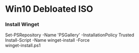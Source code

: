 # Win10 Debloated ISO

### Install Winget

Set-PSRepository -Name 'PSGallery' -InstallationPolicy Trusted <br>
Install-Script -Name winget-install -Force <br>
winget-install.ps1 <br>
